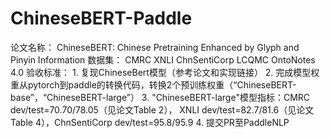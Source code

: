 # ChineseBERT-Paddle
论文名称： ChineseBERT: Chinese Pretraining Enhanced by Glyph and Pinyin Information 数据集： CMRC XNLI ChnSentiCorp LCQMC OntoNotes 4.0 验收标准： 1. 复现ChineseBert模型（参考论文和实现链接） 2. 完成模型权重从pytorch到paddle的转换代码，转换2个预训练权重（“ChineseBERT-base”，“ChineseBERT-large”） 3. "ChineseBERT-large"模型指标：CMRC dev/test=70.70/78.05（见论文Table 2）， XNLI dev/test=82.7/81.6（见论文Table 4），ChnSentiCorp dev/test=95.8/95.9 4. 提交PR至PaddleNLP
